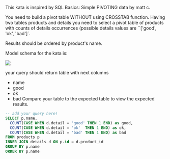This kata is inspired by SQL Basics: Simple PIVOTING data by matt c.

You need to build a pivot table WITHOUT using CROSSTAB function. Having two tables products and details you need to select a pivot table of products with counts of details occurrences (possible details values are ``['good', 'ok', 'bad']`.

Results should be ordered by product's name.

Model schema for the kata is:

![](http://i.imgur.com/81Ww3YH.png)

your query should return table with next columns

- name
- good
- ok
- bad
Compare your table to the expected table to view the expected results.


```sql
-- add your query here!
SELECT p.name,
  COUNT(CASE WHEN d.detail = 'good' THEN 1 END) as good,
  COUNT(CASE WHEN d.detail = 'ok'  THEN 1 END) as ok, 
  COUNT(CASE WHEN d.detail = 'bad' THEN 1 END) as bad
FROM products p
INNER JOIN details d ON p.id = d.product_id
GROUP BY p.name
ORDER BY p.name
```